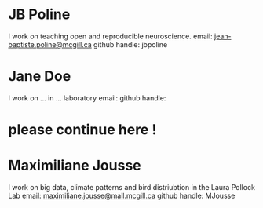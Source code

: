 # JB Poline
I work on teaching open and reproducible neuroscience.
email: jean-baptiste.poline@mcgill.ca
github handle: jbpoline
# Jane Doe
I work on ... in ... laboratory
email: 
github handle: 
# please continue here !
# Maximiliane Jousse
I work on big data, climate patterns and bird distriubtion in the Laura Pollock Lab
email: maximiliane.jousse@mail.mcgill.ca
github handle: MJousse